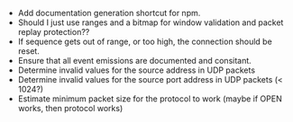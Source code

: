 
* Add documentation generation shortcut for npm.
* Should I just use ranges and a bitmap for window validation and packet replay protection??
* If sequence gets out of range, or too high, the connection should be reset.
* Ensure that all event emissions are documented and consitant.
* Determine invalid values for the source address in UDP packets
* Determine invalid values for the source port address in UDP packets (&lt; 1024?)
* Estimate minimum packet size for the protocol to work (maybe if OPEN works, then protocol works)

